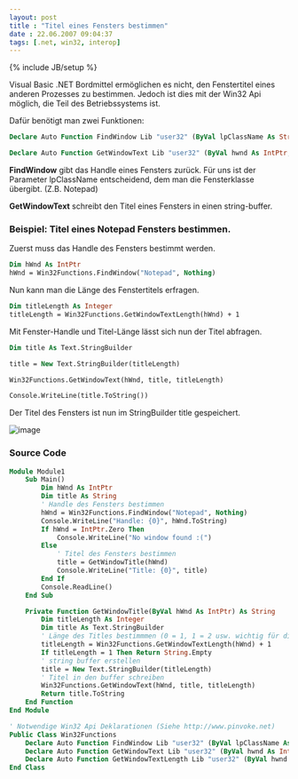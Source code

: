 ```yaml
---
layout: post
title : "Titel eines Fensters bestimmen"
date : 22.06.2007 09:04:37
tags: [.net, win32, interop]
---
```

{% include JB/setup %}

Visual Basic .NET Bordmittel ermöglichen es nicht, den Fenstertitel eines anderen Prozesses zu bestimmen. Jedoch ist dies mit der Win32 Api möglich, die Teil des Betriebssystems ist.

Dafür benötigt man zwei Funktionen:

````vb
Declare Auto Function FindWindow Lib "user32" (ByVal lpClassName As String, ByVal lpWindowName As String) As IntPtr

Declare Auto Function GetWindowText Lib "user32" (ByVal hwnd As IntPtr, ByVal lpString As Text.StringBuilder, ByVal nMaxCount As Integer) As Integer
````

**FindWindow** gibt das Handle eines Fensters zurück. Für uns ist der Parameter lpClassName entscheidend, dem man die Fensterklasse übergibt. (Z.B. Notepad)

**GetWindowText** schreibt den Titel eines Fensters in einen string-buffer.

### Beispiel: Titel eines Notepad Fensters bestimmen.

Zuerst muss das Handle des Fensters bestimmt werden.

````vb
Dim hWnd As IntPtr 
hWnd = Win32Functions.FindWindow("Notepad", Nothing)
````

Nun kann man die Länge des Fenstertitels erfragen.

````vb
Dim titleLength As Integer
titleLength = Win32Functions.GetWindowTextLength(hWnd) + 1
````

Mit Fenster-Handle und Titel-Länge lässt sich nun der Titel abfragen.

````vb
Dim title As Text.StringBuilder

title = New Text.StringBuilder(titleLength)

Win32Functions.GetWindowText(hWnd, title, titleLength)

Console.WriteLine(title.ToString())
````

Der Titel des Fensters ist nun im StringBuilder title gespeichert. 

![image](http://vb-magazin.de/janm/blog/images/TiteleinesFenstersbestimmen_7967/image.png) 

### Source Code

````vb
Module Module1
    Sub Main()
        Dim hWnd As IntPtr
        Dim title As String
        ' Handle des Fensters bestimmen
        hWnd = Win32Functions.FindWindow("Notepad", Nothing)
        Console.WriteLine("Handle: {0}", hWnd.ToString)
        If hWnd = IntPtr.Zero Then
            Console.WriteLine("No window found :(")
        Else
            ' Titel des Fensters bestimmen
            title = GetWindowTitle(hWnd)
            Console.WriteLine("Title: {0}", title)
        End If
        Console.ReadLine()
    End Sub

    Private Function GetWindowTitle(ByVal hWnd As IntPtr) As String
        Dim titleLength As Integer
        Dim title As Text.StringBuilder
        ' Länge des Titles bestimmmen (0 = 1, 1 = 2 usw. wichtig für die erstellung des string buffers)
        titleLength = Win32Functions.GetWindowTextLength(hWnd) + 1
        If titleLength = 1 Then Return String.Empty
        ' string buffer erstellen
        title = New Text.StringBuilder(titleLength)
        ' Titel in den buffer schreiben
        Win32Functions.GetWindowText(hWnd, title, titleLength)
        Return title.ToString
    End Function
End Module

' Notwendige Win32 Api Deklarationen (Siehe http://www.pinvoke.net)
Public Class Win32Functions
    Declare Auto Function FindWindow Lib "user32" (ByVal lpClassName As String, ByVal lpWindowName As String) As IntPtr
    Declare Auto Function GetWindowText Lib "user32" (ByVal hwnd As IntPtr, ByVal lpString As Text.StringBuilder, ByVal nMaxCount As Integer) As Integer
    Declare Auto Function GetWindowTextLength Lib "user32" (ByVal hwnd As IntPtr) As Integer
End Class
````